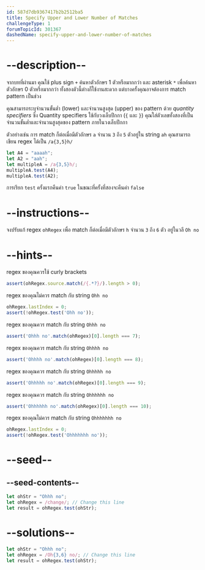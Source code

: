 ```yaml
---
id: 587d7db9367417b2b2512ba5
title: Specify Upper and Lower Number of Matches
challengeType: 1
forumTopicId: 301367
dashedName: specify-upper-and-lower-number-of-matches
---
```


# --description--

จากบทที่ผ่านมา คุณใช้ plus sign `+` ค้นหาตัวอักษร 1 ตัวหรือมากกว่า และ asterisk `*` เพื่อค้นหาตัวอักษร 0 ตัวหรือมากกว่า ทั้งสองตัวนี้ต่างก็ใช้งานสะดวก แต่บางครั้งคุณอาจต้องการ match pattern เป็นช่วง 

คุณสามารถระบุจำนวนขั้นต่ำ (lower) และจำนวนสูงสุด (upper) ของ pattern ด้วย <dfn>quantity specifiers</dfn> ซึ่ง Quantity specifiers ใช้กับวงเล็บปีกกา (`{` และ `}`) คุณใส่ตัวเลขทั้งสองที่เป็นจำนวนขั้นต่ำและจำนวนสูงสุดของ pattern ภายในวงเล็บปีกกา

ตัวอย่างเช่น การ match ก็ต่อเมื่อมีตัวอักษร `a` จำนวน `3` ถึง `5` ตัวอยู่ใน string `ah` คุณสามารถเขียน regex ได้เป็น `/a{3,5}h/`

```js
let A4 = "aaaah";
let A2 = "aah";
let multipleA = /a{3,5}h/;
multipleA.test(A4);
multipleA.test(A2);
```

การเรียก `test` ครั้งแรกคืนค่า `true` ในขณะที่ครั้งที่สองจะคืนค่า `false`

# --instructions--

จงปรับแก้ regex `ohRegex` เพื่อ match ก็ต่อเมื่อมีตัวอักษร `h` จำนวน `3` ถึง `6` ตัว อยู่ในวลี `Oh no` 

# --hints--

regex ของคุณควรใช้ curly brackets

```js
assert(ohRegex.source.match(/{.*?}/).length > 0);
```

regex ของคุณไม่ควร match กับ string `Ohh no`

```js
ohRegex.lastIndex = 0;
assert(!ohRegex.test('Ohh no'));
```

regex ของคุณควร match กับ string `Ohhh no`

```js
assert('Ohhh no'.match(ohRegex)[0].length === 7);
```

regex ของคุณควร match กับ string `Ohhhh no`

```js
assert('Ohhhh no'.match(ohRegex)[0].length === 8);
```

regex ของคุณควร match กับ string `Ohhhhh no`

```js
assert('Ohhhhh no'.match(ohRegex)[0].length === 9);
```

regex ของคุณควร match กับ string `Ohhhhhh no`

```js
assert('Ohhhhhh no'.match(ohRegex)[0].length === 10);
```

regex ของคุณไม่ควร match กับ string `Ohhhhhhh no`

```js
ohRegex.lastIndex = 0;
assert(!ohRegex.test('Ohhhhhhh no'));
```

# --seed--

## --seed-contents--

```js
let ohStr = "Ohhh no";
let ohRegex = /change/; // Change this line
let result = ohRegex.test(ohStr);
```

# --solutions--

```js
let ohStr = "Ohhh no";
let ohRegex = /Oh{3,6} no/; // Change this line
let result = ohRegex.test(ohStr);
```
